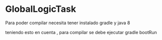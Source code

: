 # GlobalLogicTask
Para poder compilar necesita tener instalado gradle y java 8 

teniendo esto en cuenta , para compilar se debe ejecutar 
gradle bootRun 
